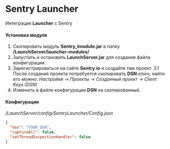 # Sentry Launcher
Интеграция **Launcher** с Sentry
#### Установка модуля
1. Скопировать модуль **Sentry_lmodule.jar** в папку **/LaunchServer/launcher-modules/**
2. Запустить и остановить **LaunchServer.jar** для создания файла конфигурации.
3. Зарегистрироваться на сайте **Sentry.io** и создайте там проект.
3.1 После создания проекта потребуется скопировать **DSN** ключ, найти его можно:
*Настройки -> Проекты -> Созданный проект -> Client Keys (DSN)*
4. Изменить в файле конфигурации **DSN** на скопированный.
 
#### Конфигурация
*/LaunchServer/config/SentryLauncher/Config.json*

```json
{
  "dsn": "YOUR_DSN",
  "captureAll": false,
  "setThreadExcpectionHandler": false
}
```

[GravitLauncher]: https://github.com/GravitLauncher/Launcher
